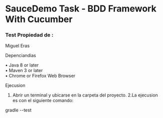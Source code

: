 # SauceDemo Task - BDD Framework With Cucumber



### Test Propiedad de  :
Miguel Eras

Depenciandias

• Java 8 or later \
• Maven 3 or later \
• Chrome or Firefox Web Browser

Ejecusion

1. Abrir un terminal y ubicarse en la carpeta del proyecto.
2.La ejecusion es con el siguiente comando:

gradle --test

